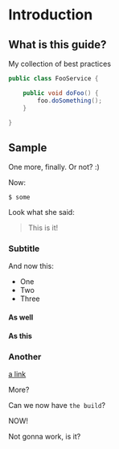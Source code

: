 # Introduction

## What is this guide?

My collection of best practices



```java
public class FooService {

    public void doFoo() {
        foo.doSomething();
    }

}
```

## Sample

One more, finally. Or not? :)

Now:

```shell
$ some 
```

Look what she said:

> This is it!

### Subtitle

And now this:

- One
- Two
- Three


#### As well

#### As this

### Another

[a link](https://aws.com)

More?


Can we now have `the build`?

NOW!


Not gonna work, is it?
